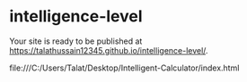 # intelligence-level


Your site is ready to be published at https://talathussain12345.github.io/intelligence-level/.


file:///C:/Users/Talat/Desktop/Intelligent-Calculator/index.html
